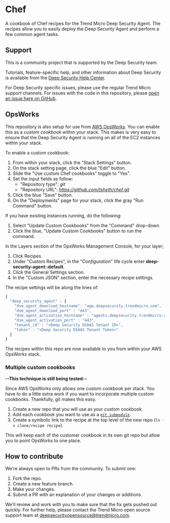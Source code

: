 # Chef

A cookbook of Chef recipes for the Trend Micro Deep Security Agent. The recipes allow you to easily deploy the Deep Security Agent and perform a few common agent tasks.

## Support

This is a community project that is supported by the Deep Security team.

Tutorials, feature-specific help, and other information about Deep Security is available from the [Deep Security Help Center](https://help.deepsecurity.trendmicro.com/Welcome.html). 

For Deep Security specific issues, please use the regular Trend Micro support channels. For issues with the code in this repository, please [open an issue here on GitHub](https://github.com/deep-security/chef/issues).

## OpsWorks

This repository is also setup for use from [AWS OpsWorks](https://aws.amazon.com/opsworks/). You can enable this as a *custom cookbook* within your stack. This makes is very easy to ensure that the Deep Security Agent is running on all of the EC2 instances within your stack.

To enable a custom cookbook:

1. From within your stack, click the "Stack Settings" button.
1. On the stack setting page, click the blue "Edit" button.
1. Slide the "Use custom Chef cookbooks" toggle to "Yes".
1. Set the input fields as follow:
	- "Repository type": *git*
	- "Repository URL": *https://github.com/tsheth/chef.git*
1. Click the blue "Save" button.
1. On the "Deployments" page for your stack, click the gray "Run Command" button.

If you have existing instances running, do the following:

1. Select "Update Custom Cookbooks" from the "Command" drop-down.
1. Click the blue, "Update Custom Cookbooks" button to run the command.

In the Layers section of the OpsWorks Management Console, for your layer;

1. Click Recipes.
1. Under "Custom Recipes", in the "*Configuration*" life cycle enter **deep-security-agent::default**.
1. Click the General Settings section.
1. In the "Custom JSON" section, enter the necessary recipe settings.

The recipe settings will be along the lines of:

```javascript
{
  "deep_security_agent" : {
    "dsm_agent_download_hostname": "app.deepsecurity.trendmicro.com",
    "dsm_agent_download_port" : "443",
    "dsm_agent_activation_hostname" : "agents.deepsecurity.trendmicro.com",
    "dsm_agent_activation_port" : "443",
    "tenant_id" : "<Deep Security DSAAS Tenant ID>",
    "token" : "<Deep Security DSAAS Tenant Token>"
  }
}
```

The recipes within this repo are now available to you from within your AWS OpsWorks stack.

### Multiple custom cookbooks

**--This technique is still being tested--**

Since AWS OpsWorks only allows one custom cookbook per stack. You have to do a little extra work if you want to incorporate multiple custom cookbooks. Thankfully, git makes this easy. 

1. Create a new repo that you will use as your custom cookbook.
1. Add each cookbook you want to use as a [```git submodule```](http://git-scm.com/docs/git-submodule).
1. Create a symbolic link to the recipe at the top level of the new repo (```ln -s clone/recipe recipe```).

This will keep each of the customer cookbook in its own git repo but allow you to point OpsWorks to one place.

## How to contribute

We're always open to PRs from the community. To submit one:

1. Fork the repo.
1. Create a new feature branch.
1. Make your changes.
1. Submit a PR with an explanation of your changes or additions.

We'll review and work with you to make sure that the fix gets pushed out quickly. For further help, please contact the Trend Micro open source support team at deepsecurityopensource@trendmicro.com.
